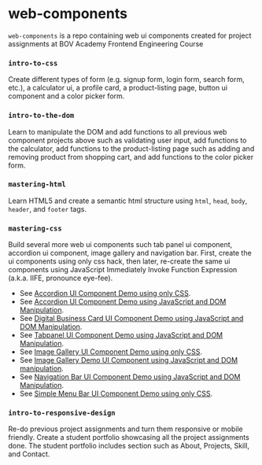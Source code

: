 # web-components

`web-components` is a repo containing web ui components created for project assignments at BOV Academy Frontend Engineering Course 

### `intro-to-css` 

Create different types of form (e.g. signup form, login form, search form, etc.), a calculator ui, a profile card, a product-listing page, button ui component and a color picker form.

### `intro-to-the-dom`

Learn to manipulate the DOM and add functions to all previous web component projects above such as validating user input, add functions to the calculator, add functions to the product-listing page such as adding and removing product from shopping cart, and add functions to the color picker form.

### `mastering-html`

Learn HTML5 and create a semantic html structure using `html`, `head`, `body`, `header`, and `footer` tags.

### `mastering-css` 

Build several more web ui components such tab panel ui component, accordion ui component, image gallery and navigation bar.  First, create the ui components using only css hack, then later, re-create the same ui components using JavaScript Immediately Invoke Function Expression (a.k.a. IIFE, pronounce eye-fee).

- See [Accordion UI Component Demo using only CSS](https://bruceleeo.github.io/web-components/mastering-css/web/accordionUI.html "Accordion UI Component Demo using only CSS").
- See [Accordion UI Component Demo using JavaScript and DOM Manipulation](https://bruceleeo.github.io/web-components/mastering-css/web/accordionUIwithJS.html "Accordion UI Component using JavaScript and DOM Manipulation").
- See [Digital Business Card UI Component Demo using JavaScript and DOM Manipulation](https://bruceleeo.github.io/web-components/mastering-css/web/digitalBusinessCard.html "Digital Business Card UI Component Demo using JavaScript and DOM Manipulation").
- See [Tabpanel UI Component Demo using JavaScript and DOM Manipulation](https://bruceleeo.github.io/web-components/mastering-css/web/tabPanelUI.html "Tabpanel UI Component Demo using JavaScript and DOM Manipulation").
- See [Image Gallery UI Component Demo using only CSS](https://bruceleeo.github.io/web-components/mastering-css/web/imageGallery.html "Image Gallery using CSS only").  
- See [Image Gallery Demo UI Component using JavaScript and DOM manipulation](https://bruceleeo.github.io/web-components/mastering-css/web/imageGalleryJS.html "Image Gallery UI Component Demo using JavaScipt and DOM Manipulation").
- See [Navigation Bar UI Component Demo using JavaScript and DOM Manipulation](https://bruceleeo.github.io/web-components/mastering-css/web/navbarUI.html "Navigation Bar UI Component using JavaScript and DOM Manipulation").
- See [Simple Menu Bar UI Component Demo using only CSS](https://bruceleeo.github.io/web-components/mastering-css/web/simple-menu-bar.html "Simple Menu Bar UI Component Demo using only CSS").


### `intro-to-responsive-design` 

Re-do previous project assignments and turn them responsive or mobile friendly.  Create a student portfolio showcasing all the project assignments done.  The student portfolio includes section such as About, Projects, Skill, and Contact. 

